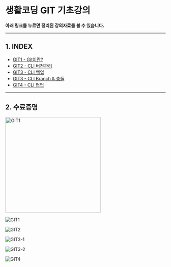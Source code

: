 # 생활코딩 GIT 기초강의
**아래 링크를 누르면 정리된 강의자료를 볼 수 있습니다.**

-----

## 1. INDEX
- [GIT1 - Git이란?](https://github.com/DustinYook/Course_Git/blob/master/Git1.md)
- [GIT2 - CLI 버전관리](https://github.com/DustinYook/Course_Git/blob/master/Git2.md)
- [GIT3 - CLI 백업](https://github.com/DustinYook/Course_Git/blob/master/Git3-1.md)
- [GIT3 - CLI Branch & 충돌](https://github.com/DustinYook/Course_Git/blob/master/Git3-2.md)
- [GIT4 - CLI 협업](https://github.com/DustinYook/Course_Git/blob/master/Git4.md)

-----

## 2. 수료증명
<img src="https://github.com/DustinYook/Course_Git/blob/master/image/GIT1.jpg" alt="GIT1" width="300px" height="300px">

![GIT1](https://github.com/DustinYook/Course_Git/blob/master/image/GIT1.jpg)

![GIT2](https://github.com/DustinYook/Course_Git/blob/master/image/GIT2.jpg)

![GIT3-1](https://github.com/DustinYook/Course_Git/blob/master/image/GIT3-1.jpg)

![GIT3-2](https://github.com/DustinYook/Course_Git/blob/master/image/GIT3-2.jpg)

![GIT4](https://github.com/DustinYook/Course_Git/blob/master/image/GIT4.jpg)

